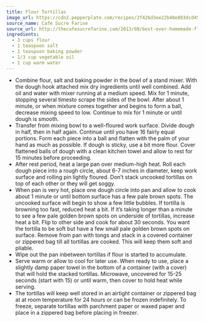 ```yaml
---
title: Flour Tortillas
image_url: https://cdn2.pepperplate.com/recipes/2f426d3ee22b48e883dcd45acba89d78.jpg
source_name: Cafe Sucre Farine
source_url: http://thecafesucrefarine.com/2013/08/best-ever-homemade-flour-tortillas/
ingredients:
  - 3 cups flour
  - 1 teaspoon salt
  - 1 teaspoon baking powder
  - 1/3 cup vegetable oil
  - 1 cup warm water
---
```


* Combine flour, salt and baking powder in the bowl of a stand mixer. With the dough hook attached mix dry ingredients until well combined. Add oil and water with mixer running at a medium speed. Mix for 1 minute, stopping several timesto scrape the sides of the bowl. After about 1 minute, or when mixture comes together and begins to form a ball, decrease mixing speed to low. Continue to mix for 1 minute or until dough is smooth.
* Transfer from mixing bowl to a well-floured work surface. Divide dough in half, then in half again. Continue until you have 16 fairly equal portions. Form each piece into a ball and flatten with the palm of your hand as much as possible. If dough is sticky, use a bit more flour. Cover flattened balls of dough with a clean kitchen towel and allow to rest for 15 minutes before proceeding.
* After rest period, heat a large pan over medium-high heat. Roll each dough piece into a rough circle, about 6-7 inches in diameter, keep work surface and rolling pin lightly floured. Don’t stack uncooked tortillas on top of each other or they will get soggy.
* When pan is very hot, place one dough circle into pan and allow to cook about 1 minute or until bottom surface has a few pale brown spots. The uncooked surface will begin to show a few little bubbles. If tortilla is browning too fast, reduced heat a bit. If it’s taking longer than a minute to see a few pale golden brown spots on underside of tortillas, increase heat a bit. Flip to other side and cook for about 30 seconds. You want the tortilla to be soft but have a few small pale golden brown spots on surface. Remove from pan with tongs and stack in a covered container or zippered bag till all tortillas are cooked. This will keep them soft and pliable.
* Wipe out the pan inbetween tortillas if flour is started to accumulate.
* Serve warm or allow to cool for later use. When ready to use, place a slightly damp paper towel in the bottom of a container (with a cover) that will hold the stacked tortillas. Microwave, uncovered for 15-25 seconds (start with 15) or until warm, then cover to hold heat while serving.
* The tortillas will keep well stored in an airtight container or zippered bag at at room temperature for 24 hours or can be frozen indefinitely. To freeze, separate tortillas with parchment paper or waxed paper and place in a zippered bag before placing in freezer.
